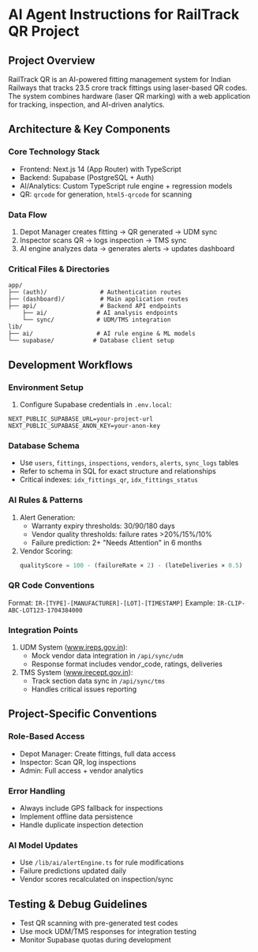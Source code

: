 # AI Agent Instructions for RailTrack QR Project

## Project Overview
RailTrack QR is an AI-powered fitting management system for Indian Railways that tracks 23.5 crore track fittings using laser-based QR codes. The system combines hardware (laser QR marking) with a web application for tracking, inspection, and AI-driven analytics.

## Architecture & Key Components

### Core Technology Stack
- Frontend: Next.js 14 (App Router) with TypeScript
- Backend: Supabase (PostgreSQL + Auth)
- AI/Analytics: Custom TypeScript rule engine + regression models
- QR: `qrcode` for generation, `html5-qrcode` for scanning

### Data Flow
1. Depot Manager creates fitting → QR generated → UDM sync
2. Inspector scans QR → logs inspection → TMS sync
3. AI engine analyzes data → generates alerts → updates dashboard

### Critical Files & Directories
```
app/
├── (auth)/               # Authentication routes
├── (dashboard)/          # Main application routes
├── api/                  # Backend API endpoints
    ├── ai/              # AI analysis endpoints
    └── sync/            # UDM/TMS integration
lib/
├── ai/                  # AI rule engine & ML models
└── supabase/           # Database client setup
```

## Development Workflows

### Environment Setup
1. Configure Supabase credentials in `.env.local`:
```env
NEXT_PUBLIC_SUPABASE_URL=your-project-url
NEXT_PUBLIC_SUPABASE_ANON_KEY=your-anon-key
```

### Database Schema
- Use `users`, `fittings`, `inspections`, `vendors`, `alerts`, `sync_logs` tables
- Refer to schema in SQL for exact structure and relationships
- Critical indexes: `idx_fittings_qr`, `idx_fittings_status`

### AI Rules & Patterns
1. Alert Generation:
   - Warranty expiry thresholds: 30/90/180 days
   - Vendor quality thresholds: failure rates >20%/15%/10%
   - Failure prediction: 2+ "Needs Attention" in 6 months
2. Vendor Scoring:
   ```typescript
   qualityScore = 100 - (failureRate × 2) - (lateDeliveries × 0.5)
   ```

### QR Code Conventions
Format: `IR-[TYPE]-[MANUFACTURER]-[LOT]-[TIMESTAMP]`
Example: `IR-CLIP-ABC-LOT123-1704384000`

### Integration Points
1. UDM System (www.ireps.gov.in):
   - Mock vendor data integration in `/api/sync/udm`
   - Response format includes vendor_code, ratings, deliveries
2. TMS System (www.irecept.gov.in):
   - Track section data sync in `/api/sync/tms`
   - Handles critical issues reporting

## Project-Specific Conventions

### Role-Based Access
- Depot Manager: Create fittings, full data access
- Inspector: Scan QR, log inspections
- Admin: Full access + vendor analytics

### Error Handling
- Always include GPS fallback for inspections
- Implement offline data persistence
- Handle duplicate inspection detection

### AI Model Updates
- Use `/lib/ai/alertEngine.ts` for rule modifications
- Failure predictions updated daily
- Vendor scores recalculated on inspection/sync

## Testing & Debug Guidelines
- Test QR scanning with pre-generated test codes
- Use mock UDM/TMS responses for integration testing
- Monitor Supabase quotas during development